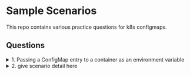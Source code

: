 # Sample Scenarios

This repo contains various practice questions for k8s configmaps.

## Questions

<details><summary>1. Passing a ConfigMap entry to a container as an environment variable</summary>
  <p>
    
  ```
  kubectl get pv
  ```
  </p>
  </details>

<details><summary>2. give scenario detail here</summary>
  <p>
    
  ```
  kubectl get pv
  ```
  </p>
  </details>
